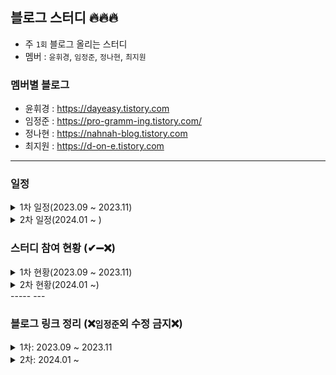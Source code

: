 ## 블로그 스터디 🔥🔥🔥 

* 주 `1회` 블로그 올리는 스터디
* 멤버 : `윤휘경`, `임정준`, `정나현`, `최지원`

    
### 멤버별 블로그
* 윤휘경 : https://dayeasy.tistory.com
* 임정준 : https://pro-gramm-ing.tistory.com/
* 정나현 : https://nahnah-blog.tistory.com
* 최지원 : https://d-on-e.tistory.com

-----

### 일정

<details>
<summary>1차 일정(2023.09 ~ 2023.11)</summary>

    1주차 (09.13 ~ 09.19)
    2주차 (09.20 ~ 09.26)
    3주차 (09.27 ~ 10.04)
    4주차 (10.05 ~ 10.11)
    5주차 (10.12 ~ 10.18)
    6주차 (10.26 ~ 11.01)
    7주차 (11.02 ~ 11.08)
    8주차 (11.09 ~ 11.15)
    9주차 (11.16 ~ 11.12)
    10주차 (11.23 ~ 11.29)
</details>

<details>
<summary>2차 일정(2024.01 ~ )</summary>

    1주차 (01.10 ~ 01.17)
    2주차 (01.18 ~ 01.24)
    3주차 (01.25 ~ 01.31)
</details>


### 스터디 참여 현황 (✔➖❌)

<details>
<summary>1차 현황(2023.09 ~ 2023.11)</summary>

|참여자 (4)|1주차|2주차|3주차|4주차|5주차|6주차|7주차|8주차|9주차|10주차|
|:---:|:---:|:---:|:---:|:---:|:---:|:---:|:---:|:---:|:---:|:---:|
|윤휘경|[✔]|[✔]|[✔]|[✔]|[✔]|[✔]|[✔]|[✔]|[✔]|✔|➖|
|임정준|[✔]|[✔]|[✔]|[✔]|[✔]|[✔]|[✔]|[✔]|[✔]|✔|
|정나현|[✔]|[✔]|[✔]|[✔]|[✔]|[✔]|[✔]|[✔]|[✔]|✔|➖|
|최지원|[✔]|[✔]|[❌]|[✔]|[✔]|[✔]|[❌]|[✔]|[❌]|❌|➖|

</details>

<details>
<summary>2차 현황(2024.01 ~)</summary>

|참여자 (4)|1주차|2주차|3주차|4주차|5주차|6주차|7주차|8주차|9주차|10주차|
|:---:|:---:|:---:|:---:|:---:|:---:|:---:|:---:|:---:|:---:|:---:|
|윤휘경|[❌]|[✔]|[]|[]|[]|[]|[]|[]|[]|✔|➖|
|임정준|[✔]|[✔]|[]|[]|[]|[]|[]|[]|[]|✔|
|정나현|[✔]|[✔]|[]|[]|[]|[]|[]|[]|[]|✔|➖|
|최지원|[✔]|[✔]|[]|[]|[]|[]|[]|[]|[]||➖|

</details>
-----
---

### 블로그 링크 정리 (❌`임정준`외 수정 금지❌)
<details>
<summary>1차: 2023.09 ~ 2023.11 </summary>

|참여자 (4)|윤휘경|임정준|정나현|최지원|
|:-----:|:-----|:-----|:-----|:-----|
|1주차|[[Git].gitignore 사용법 및 적용](https://dayeasy.tistory.com/entry/Git-gitignore-%EC%82%AC%EC%9A%A9%EB%B2%95-%EB%B0%8F-%EC%A0%81%EC%9A%A9)|[인코딩은 무엇이며 BASE 64 인코딩이란 무엇일까?](https://pro-gramm-ing.tistory.com/471)|[Spring Boot 3.x 버전에서 QueryDSL gradle 설정 (Intellij)](https://nahnah-blog.tistory.com/2)|[LEFT OUTTER JOIN 주의사항(데이터 관계성)](https://d-on-e.tistory.com/10)|
|2주차|[[Tomcat]Tomcat start.bat 로그 한글 깨짐](https://dayeasy.tistory.com/entry/%ED%86%B0%EC%BA%A3-%EC%9C%88%EB%8F%84%EC%9A%B0-Tomcat-startupbat-%EB%A1%9C%EA%B7%B8-%ED%95%9C%EA%B8%80-%EA%B9%A8%EC%A7%90)|[MIME 이란? Content Type이란?](https://pro-gramm-ing.tistory.com/473)|[java.lang.Exception: Could not write request: no suitable HttpMessageConverter found for request type [java.util.HashMap] and content type [application/x-www-form-urlencoded]](https://nahnah-blog.tistory.com/3)|[Tomcat7 로그 설정-Window환경](https://d-on-e.tistory.com/11)|
|3주차|[[MSSQL]트랜잭션 로그(LDF)파일 줄이기](https://dayeasy.tistory.com/entry/MSSQL-%ED%8A%B8%EB%9E%9C%EC%9E%AD%EC%85%98-%EB%A1%9C%EA%B7%B8LDF-%ED%8C%8C%EC%9D%BC-%EC%9A%A9%EB%9F%89-%EC%A4%84%EC%9D%B4%EA%B8%B0)|[연결 지향 통신이란 무엇일까? TCP 와 connection Oriented](https://pro-gramm-ing.tistory.com/475)|[java.lang.AbstractMethodError: oracle.jdbc.driver.T4CConnection.isValid(I)Z](https://nahnah-blog.tistory.com/4)|[]()|
|4주차|[[MSSQL]LIKE 구문 사용 시 와일드카드를 문자열로 인식하기](https://dayeasy.tistory.com/entry/MSSQL-LIKE-%EA%B5%AC%EB%AC%B8-%EC%82%AC%EC%9A%A9-%EC%8B%9C-%EC%99%80%EC%9D%BC%EB%93%9C%EC%B9%B4%EB%93%9C%EB%A5%BC-%EB%AC%B8%EC%9E%90%EC%97%B4%EB%A1%9C-%EC%9D%B8%EC%8B%9D%ED%95%98%EA%B8%B0)|[SOAP란 무엇일까?-웹서비스와 SOAP](https://pro-gramm-ing.tistory.com/476)|[java.lang.RuntimeException: Could not find SQL statement to include with refid 'xxx'](https://nahnah-blog.tistory.com/5)|[div 태그 가로 스크롤(width 설정)](https://d-on-e.tistory.com/12)|
|5주차|[[windows]CresSSP 암호화 오라클 수정 때문일 수 있습니다.](https://dayeasy.tistory.com/entry/Windows-CredSSP-%EC%95%94%ED%98%B8%ED%99%94-%EC%98%A4%EB%9D%BC%ED%81%B4-%EC%88%98%EC%A0%95-%EB%95%8C%EB%AC%B8%EC%9D%BC-%EC%88%98-%EC%9E%88%EC%8A%B5%EB%8B%88%EB%8B%A4)|[nosql 이란?](https://pro-gramm-ing.tistory.com/478)|[java.sql.SQLSyntaxErrorException: ORA-00913: 값의 수가 너무 많습니다](https://nahnah-blog.tistory.com/6)|[테이블 변수 을(를) 선언해야 합니다.](https://d-on-e.tistory.com/13)|
|6주차|[[MSSQL]저장 프로시저(Stored Procedure)란?](https://dayeasy.tistory.com/entry/MSSQL-%EC%A0%80%EC%9E%A5-%ED%94%84%EB%A1%9C%EC%8B%9C%EC%A0%80Stored-Procedure%EB%9E%80)|[데이터 베이스 옵티마이저란?](https://pro-gramm-ing.tistory.com/465)|[com.ibatis.common.beans.ProbeException: There is no WRITEABLE property named 'XXX' in class 'java.lang.Object’](https://nahnah-blog.tistory.com/7)|[Tomcat10 war 배포](https://d-on-e.tistory.com/14)|
|7주차|[[ORACLE]퀴리실행시간 확인하기(SET TIMING ON)](https://dayeasy.tistory.com/entry/Oracle-%EC%BF%BC%EB%A6%AC-%EC%8B%A4%ED%96%89-%EC%8B%9C%EA%B0%84-%ED%99%95%EC%9D%B8%ED%95%98%EA%B8%B0-SET-TIMING-ON)|[CONNECT BY 사용하기 ](https://pro-gramm-ing.tistory.com/480)|[java.lang.RuntimeException: Error parsing XPath Cause: java.util.NoSuchElementException](https://nahnah-blog.tistory.com/9)||
|8주차|[[1000번]두 수를 입력 받고 합을 출력하는 문제](https://dayeasy.tistory.com/entry/1000%EB%B2%88-%EB%91%90-%EC%88%98%EB%A5%BC-%EC%9E%85%EB%A0%A5-%EB%B0%9B%EA%B3%A0-%ED%95%A9%EC%9D%84-%EC%B6%9C%EB%A0%A5%ED%95%98%EB%8A%94-%EB%AC%B8%EC%A0%9C)|[PIVOT - 행을 열로 바꾸기](https://pro-gramm-ing.tistory.com/472)|[java.sql.SQLException: ORA-06550: 줄 1, 열7:PLS-00201: 'PC_TEST' 식별자가 정의되어야 합니다](https://nahnah-blog.tistory.com/8)|[deploy에러](https://d-on-e.tistory.com/16)||
|9주차|[[ORACLE] 쿼리튜닝(IN,EXSITS 비교)](https://dayeasy.tistory.com/entry/ORACLE-%EC%BF%BC%EB%A6%AC%ED%8A%9C%EB%8B%9D-IN-EXISTS-%EB%B9%84%EA%B5%90)|[[DB] 테이블의 스캔방식](https://pro-gramm-ing.tistory.com/484)|[ORA-12704: 문자 집합이 일치하지 않습니다](https://nahnah-blog.tistory.com/10)||
|10주차|[[ORACLE] ORA-28002: the password will expire within 7 days](https://dayeasy.tistory.com/entry/ORACLE-ORA-28002-the-password-will-expire-within-7-days)|[Bulk Insert - Insert 쿼리 최적화](https://pro-gramm-ing.tistory.com/486)|[ORA-01745: 호스트/바인드 변수명이 부적합합니다.](https://nahnah-blog.tistory.com/11)||
</details>




<details>
<summary>2차: 2024.01 ~ </summary>

|참여자 (4)|윤휘경|임정준|정나현|최지원|
|:-----:|:-----|:-----|:-----|:-----|
|1주차|[1001번 두 수를 입력 받고 뺄셈을 한 결과를 출력하는 문제](https://dayeasy.tistory.com/entry/1001%EB%B2%88-%EB%91%90-%EC%88%98%EB%A5%BC-%EC%9E%85%EB%A0%A5-%EB%B0%9B%EA%B3%A0-%EB%BA%84%EC%85%88%EC%9D%84-%ED%95%9C-%EA%B2%B0%EA%B3%BC%EB%A5%BC-%EC%B6%9C%EB%A0%A5%ED%95%98%EB%8A%94-%EB%AC%B8%EC%A0%9C)|[정렬에 관한 정리-1](https://pro-gramm-ing.tistory.com/488)|[com.ibatis.common.beans.ProbeException: There is no READABLE property named 'testXxx' in class 'com.xxx.xxx.xxx.Test’](https://nahnah-blog.tistory.com/12)|[ENUM 클래스)](https://d-on-e.tistory.com/17)|
|2주차|[]()|[정렬에 관한 정리-2](https://pro-gramm-ing.tistory.com/491)|[요청 타겟에서 유효하지 않은 문자가 발견되었습니다. 유효한 문자들은 RFC 7230과 RFC 3986에 정의되어 있습니다.](https://nahnah-blog.tistory.com/13)|[Exception](https://d-on-e.tistory.com/18)|

</details>





<!-- 
|주차|[]()<br>[]()|[]()<br>[]()|[]()<br>[]()|[]()<br>[]()|
-->
